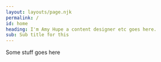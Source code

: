 ```yaml
---
layout: layouts/page.njk
permalink: /
id: home
heading: I'm Amy Hupe a content designer etc goes here.
sub: Sub title for this
---
```


Some stuff goes here